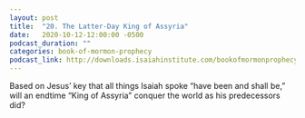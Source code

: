 ```yaml
---
layout: post
title:  "20. The Latter-Day King of Assyria"
date:   2020-10-12-12:00:00 -0500
podcast_duration: ""
categories: book-of-mormon-prophecy
podcast_link: http://downloads.isaiahinstitute.com/bookofmormonprophecypodcast/Episode_20_v1.mp3
---
```

Based on Jesus’ key that all things Isaiah spoke “have been and shall be,” will an endtime “King of Assyria” conquer the world as his predecessors did?
